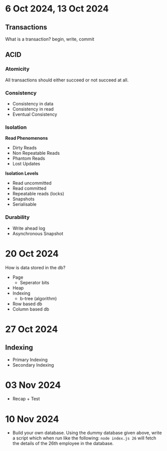 # 6 Oct 2024, 13 Oct 2024

## Transactions
What is a transaction? begin, write, commit

## ACID

### Atomicity
  All transactions should either succeed or not succeed at all.

### Consistency
- Consistency in data
- Consistency in read
- Eventual Consistency

### Isolation

**Read Phenomenons**

- Dirty Reads
- Non Repeatable Reads
- Phantom Reads
- Lost Updates

**Isolation Levels**

- Read uncommitted
- Read committed
- Repeatable reads (locks)
- Snapshots
- Serialisable

### Durability
  - Write ahead log
  - Asynchronous Snapshot

# 20 Oct 2024
How is data stored in the db?
 - Page
   - Seperator bits
 - Heap
 - Indexing
   - b-tree (algorithm)
 - Row based db
 - Column based db

# 27 Oct 2024

## Indexing
- Primary Indexing
- Secondary Indexing

# 03 Nov 2024
- Recap + Test

# 10 Nov 2024
- Build your own database. Using the dummy database given above, write a script which when run like the following: `node index.js 26` will fetch the details of the 26th employee in the database.

